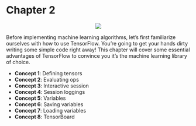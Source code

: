 # Chapter 2

<p align="center"><a href="http://tensorflowbook.com" target="_blank"><img src="http://i.imgur.com/0buO2b2.png"/></a></p>

Before implementing machine learning algorithms, let’s first familiarize ourselves with how to use TensorFlow. You’re going to get your hands dirty writing some simple code right away! This chapter will cover some essential advantages of TensorFlow to convince you it’s the machine learning library of choice.

- **Concept 1**: Defining tensors
- **Concept 2**: Evaluating ops
- **Concept 3**: Interactive session
- **Concept 4**: Session loggings
- **Concept 5**: Variables
- **Concept 6**: Saving variables
- **Concept 7**: Loading variables
- **Concept 8**: TensorBoard